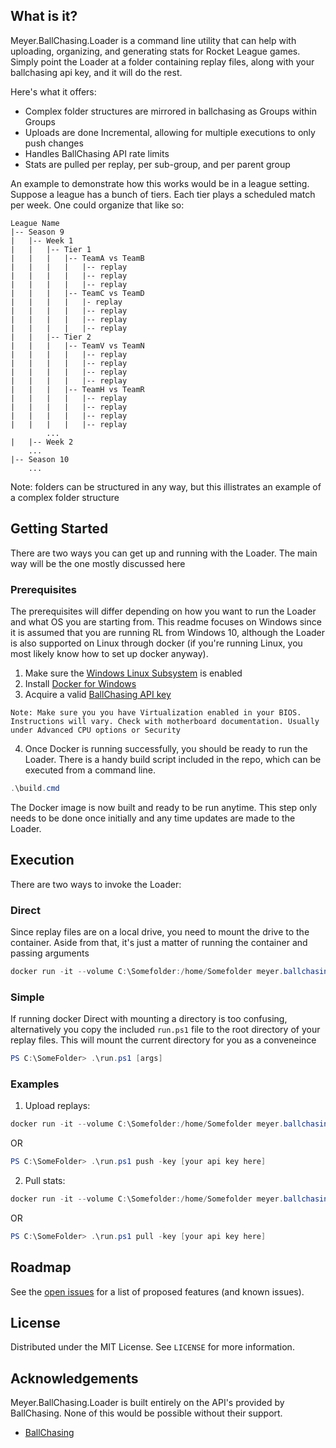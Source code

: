## What is it?

Meyer.BallChasing.Loader is a command line utility that can help with uploading, organizing, and generating stats for Rocket League games. Simply point the Loader at a folder containing replay files, along with your ballchasing api key, and it will do the rest.

Here's what it offers:
* Complex folder structures are mirrored in ballchasing as Groups within Groups
* Uploads are done Incremental, allowing for multiple executions to only push changes
* Handles BallChasing API rate limits
* Stats are pulled per replay, per sub-group, and per parent group

An example to demonstrate how this works would be in a league setting. Suppose a league has a bunch of tiers. Each tier plays a scheduled match per week. One could organize that like so:

```
League Name
|-- Season 9
|   |-- Week 1
|   |   |-- Tier 1
|   |   |   |-- TeamA vs TeamB
|   |   |   |   |-- replay
|   |   |   |   |-- replay
|   |   |   |   |-- replay
|   |   |   |-- TeamC vs TeamD
|   |   |   |   |- replay
|   |   |   |   |-- replay
|   |   |   |   |-- replay
|   |   |   |   |-- replay
|   |   |-- Tier 2
|   |   |   |-- TeamV vs TeamN
|   |   |   |   |-- replay
|   |   |   |   |-- replay
|   |   |   |   |-- replay
|   |   |   |   |-- replay
|   |   |   |-- TeamH vs TeamR
|   |   |   |   |-- replay
|   |   |   |   |-- replay
|   |   |   |   |-- replay
|   |   |   |   |-- replay
        ...
|   |-- Week 2
    ...
|-- Season 10
    ...
```

Note: folders can be structured in any way, but this illistrates an example of a complex folder structure

## Getting Started

There are two ways you can get up and running with the Loader. The main way will be the one mostly discussed here

### Prerequisites

The prerequisites will differ depending on how you want to run the Loader and what OS you are starting from. This readme focuses on Windows since it is assumed that you are running RL from Windows 10, although the Loader is also supported on Linux through docker (if you're running Linux, you most likely know how to set up docker anyway).

1. Make sure the [Windows Linux Subsystem](https://docs.docker.com/docker-for-windows/wsl/#prerequisites) is enabled
2. Install [Docker for Windows](https://download.docker.com/win/stable/Docker%20Desktop%20Installer.exe)
3. Acquire a valid [BallChasing API key](https://ballchasing.com/upload)

```
Note: Make sure you you have Virtualization enabled in your BIOS. Instructions will vary. Check with motherboard documentation. Usually under Advanced CPU options or Security 
```

4. Once Docker is running successfully, you should be ready to run the Loader. There is a handy build script included in the repo, which can be executed from a command line.

```Powershell
.\build.cmd
```

The Docker image is now built and ready to be run anytime. This step only needs to be done once initially and any time updates are made to the Loader.

## Execution

There are two ways to invoke the Loader:

### Direct

Since replay files are on a local drive, you need to mount the drive to the container. Aside from that, it's just a matter of running the container and passing arguments

```Powershell
docker run -it --volume C:\Somefolder:/home/Somefolder meyer.ballchasing.loader:1.0 [args]
```

### Simple

If running docker Direct with mounting a directory is too confusing, alternatively you copy the included `run.ps1` file to the root directory of your replay files. This will mount the current directory for you as a conveneince

```Powershell
PS C:\SomeFolder> .\run.ps1 [args]
```

### Examples

1. Upload replays: 
```Powershell
docker run -it --volume C:\Somefolder:/home/Somefolder meyer.ballchasing.loader:1.0 push -d /home/Test2 -key [your api key here]
```
OR
```Powershell
PS C:\SomeFolder> .\run.ps1 push -key [your api key here]
```

2. Pull stats: 
```Powershell
docker run -it --volume C:\Somefolder:/home/Somefolder meyer.ballchasing.loader:1.0 pull -d /home/Test2 -key [your api key here]
```
OR
```Powershell
PS C:\SomeFolder> .\run.ps1 pull -key [your api key here]
```

## Roadmap

See the [open issues](https://github.com/meyer-ballchasing/Loader/issues) for a list of proposed features (and known issues).

## License

Distributed under the MIT License. See `LICENSE` for more information.

## Acknowledgements
Meyer.BallChasing.Loader is built entirely on the API's provided by BallChasing. None of this would be possible without their support.
* [BallChasing](https://ballchasing.com/)

